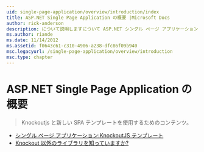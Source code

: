 ```yaml
---
uid: single-page-application/overview/introduction/index
title: ASP.NET Single Page Application の概要 |Microsoft Docs
author: rick-anderson
description: について説明しますについて ASP.NET シングル ページ アプリケーション ASP.NET シングル ページ アプリケーション (SPA) を使用して、重要なクライアント側 interacti を含むアプリケーションを構築できます.
ms.author: riande
ms.date: 11/14/2012
ms.assetid: f0643c61-c310-4906-a238-dfc86f09b940
msc.legacyurl: /single-page-application/overview/introduction
msc.type: chapter
---
```

<a name="introduction-to-aspnet-single-page-application"></a>ASP.NET Single Page Application の概要
====================
> Knockoutjs と新しい SPA テンプレートを使用するためのコンテンツ。


- [シングル ページ アプリケーション:KnockoutJS テンプレート](knockoutjs-template.md)
- [Knockout 以外のライブラリを知っていますか?](other-libraries.md)
